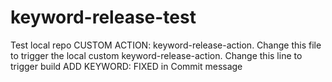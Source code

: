 # keyword-release-test

Test local repo CUSTOM ACTION: keyword-release-action.
Change this file to trigger the local custom keyword-release-action.
Change this line to trigger build
ADD KEYWORD: FIXED in Commit message